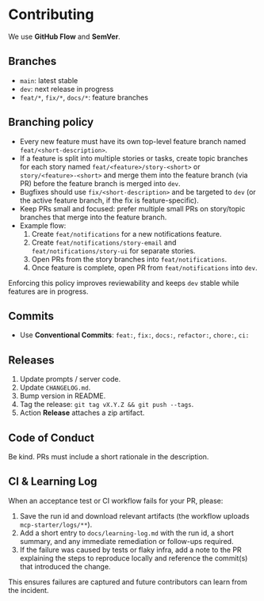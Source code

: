 # Contributing

We use **GitHub Flow** and **SemVer**.

## Branches

- `main`: latest stable
- `dev`: next release in progress
- `feat/*`, `fix/*`, `docs/*`: feature branches

## Branching policy

- Every new feature must have its own top-level feature branch named `feat/<short-description>`.
- If a feature is split into multiple stories or tasks, create topic branches for each story named `feat/<feature>/story-<short>` or `story/<feature>-<short>` and merge them into the feature branch (via PR) before the feature branch is merged into `dev`.
- Bugfixes should use `fix/<short-description>` and be targeted to `dev` (or the active feature branch, if the fix is feature-specific).
- Keep PRs small and focused: prefer multiple small PRs on story/topic branches that merge into the feature branch.
- Example flow:
	 1. Create `feat/notifications` for a new notifications feature.
	 2. Create `feat/notifications/story-email` and `feat/notifications/story-ui` for separate stories.
	 3. Open PRs from the story branches into `feat/notifications`.
	 4. Once feature is complete, open PR from `feat/notifications` into `dev`.

Enforcing this policy improves reviewability and keeps `dev` stable while features are in progress.

## Commits

- Use **Conventional Commits**: `feat:`, `fix:`, `docs:`, `refactor:`, `chore:`, `ci:`

## Releases

1. Update prompts / server code.
2. Update `CHANGELOG.md`.
3. Bump version in README.
4. Tag the release: `git tag vX.Y.Z && git push --tags`.
5. Action **Release** attaches a zip artifact.

## Code of Conduct

Be kind. PRs must include a short rationale in the description.

## CI & Learning Log

When an acceptance test or CI workflow fails for your PR, please:

1. Save the run id and download relevant artifacts (the workflow uploads `mcp-starter/logs/**`).
2. Add a short entry to `docs/learning-log.md` with the run id, a short summary, and any immediate remediation or follow-ups required.
3. If the failure was caused by tests or flaky infra, add a note to the PR explaining the steps to reproduce locally and reference the commit(s) that introduced the change.

This ensures failures are captured and future contributors can learn from the incident.
